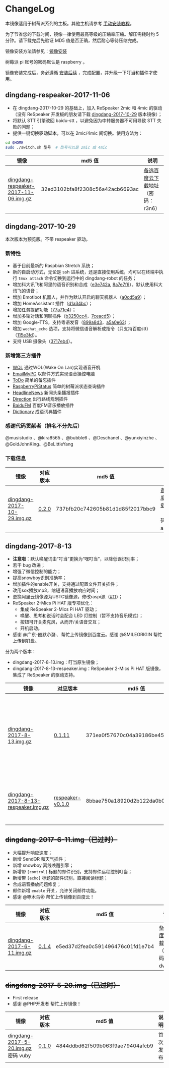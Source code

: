 # ChangeLog

本镜像适用于树莓派系列的主板。其他主机请参考 [手动安装教程](https://github.com/wzpan/dingdang-robot/wiki/install#%E6%89%8B%E5%8A%A8%E5%AE%89%E8%A3%85)。

为了节省您的下载时间，镜像一律使用最高等级的压缩率压缩。解压需耗时约 5 分钟。请下载完后先验证 MD5 值是否正确，然后耐心等待压缩完成。

镜像安装方法请参见：[镜像安装](https://github.com/wzpan/dingdang-robot/wiki/install#%E9%95%9C%E5%83%8F%E5%AE%89%E8%A3%85)

树莓派 pi 账号的密码默认是 raspberry 。

镜像安装完成后，务必遵循 [安装后续](https://github.com/wzpan/dingdang-robot/wiki/install#%E5%AE%89%E8%A3%85%E5%90%8E%E7%BB%AD) ，完成配置，并升级一下叮当和插件才使用。

## dingdang-respeaker-2017-11-06

- 在 dingdang-2017-10-29 的基础上，加入 ReSpeaker 2mic 和 4mic 的驱动（没有 ReSpeaker 开发板的朋友请下载 [dingdang-2017-10-29](#dingdang-2017-10-29) 版本镜像）；
- 将默认 STT 引擎改回 baidu-stt ，以避免因为中转服务器不可用导致 STT 失败的问题；
- 提供一键切换驱动脚本，可以在 2mic/4mic 间切换。使用方法为：

``` sh
cd $HOME
sudo ./switch.sh 型号  # 型号可以是 2mic 或 4mic
```

|  镜像  |  md5 值 | 说明 |
| ------ |  ---- |  ---- |
| [dingdang-respeaker-2017-11-06.img.gz](https://share.weiyun.com/efc7d7973cd07f04b90d2f3456799d6f) |  32ed3102bfa8f2308c56a42acb6693ac | [备选百度云下载地址](https://pan.baidu.com/s/1kVACxmv) （密码：r3n6） |

## dingdang-2017-10-29

本次版本为预览版。不带 respeaker 驱动。

### 新特性

- 基于目前最新的 Raspbian Stretch 系统；
- 新的自启动方式，无论是 ssh 进系统，还是直接使用系统，均可以在终端中执行 `tmux attach` 命令切换到运行中的 dingdang-robot 的任务；
- 增加科大讯飞和阿里的语音识别和合成（[e3e742a](https://github.com/wzpan/dingdang-robot/commit/e3e742a621ace8588a139649e706e678aae586ea), [8a7e7f6](https://github.com/wzpan/dingdang-robot/commit/8a7e7f6a37912492719f571635cdaef274404c9d)）。默认使用科大讯飞的语音；
- 增加 Emotibot 机器人，并作为默认开启的聊天机器人（[a0cd5a9](https://github.com/wzpan/dingdang-robot/commit/a0cd5a969fc58e70403eb357f6fedf2234320d12)）；
- 增加 HomeAssistant 插件（[d1a34bc](https://github.com/wzpan/dingdang-robot/commit/d1a34bcb2b970463b3b949b0097989f9e2aec726)）；
- 增加任务提醒功能（[77a71e4](https://github.com/wzpan/dingdang-robot/commit/77a71e415027a5c13794b611c511de056126796e)）；
- 增加多轮对话和闲聊插件（[b3250cc4](https://github.com/wzpan/dingdang-robot/commit/b3250cc40a27d527628df370dcd2fe94ca8178a9)，[7ceacd5](https://github.com/wzpan/dingdang-robot/commit/7ceacd5abe86f3cbd47e57651549d3807acb3f1c)）；
- 增加 Google-TTS，支持粤语发音（[899a8d3](https://github.com/wzpan/dingdang-robot/commit/899a8d34ef0b85d8604b572304e241c2e93d79b4)，[a5a0e63](https://github.com/wzpan/dingdang-robot/commit/a5a0e63d48da3c9386230d186c3892494f27bf7b)）；
- 增加 `wechat_echo` 选项，支持将微信语音解析成指令（只支持百度stt）（[115e3fd](https://github.com/wzpan/dingdang-robot/commit/115e3fde2e4796e3c114f7340c12825102f9ecf7)）。
- 支持 USB 摄像头（[3717eb4](https://github.com/wzpan/dingdang-robot/commit/3717eb40e62e542ef7534761210e89fd3cea9534)）。

### 新增第三方插件

- [WOL](WOL) 通过WOL(Wake On Lan)实现语音开机
- [EmailMyPC](EmailMyPC) 以邮件方式实现语音操控电脑
- [ToDo](ToDo) 简单的备忘插件
- [RaspberryPiStatus](RaspberryPiStatus) 简单的树莓派状态查询插件
- [HeadlineNews](HeadlineNews) 新闻头条播报插件
- [Direction](Direction) 出行路线规划插件
- [BaiduFM](BaiduFM) 百度FM音乐播放插件
- [Dictionary](Dictionary) 成语词典插件

### 感谢代码贡献者（排名不分先后）

@musistudio 、@kira8565 、@bubble6 、@Deschanel 、@yunxiyinzhe 、@GoldJohnKing、@BeLittleYang 

### 下载信息

|  镜像  |  对应版本  | md5 值 | 说明 |
| ------ | --------- | ---- |  ---- |
| [dingdang-2017-10-29.img.gz](https://share.weiyun.com/e51d8117d91ffba114a8c05f9faad993) | [0.2.0](https://github.com/wzpan/dingdang-robot/releases/tag/v0.2.0) | 737bfb20c742605b81d1d85f2017bbc9 | [备选百度云下载地址](https://pan.baidu.com/s/1eRJtuqY) （密码：as1a） |

## dingdang-2017-8-13

- **注意啦**：默认唤醒词由“叮当”更换为“嘿叮当”，以降低误识别率；
- 若干 bug 改进；
- 增强了微信控制的能力；
- 提高snowboy识别准确率；
- 增加插件的enable开关，支持通过配置文件开关插件；
- 改用sox播放mp3，缩短语音播放响应时间；
- 更换阿里云镜像源为USTC镜像源，修改raspi源（[#11](https://github.com/wzpan/dingdang-robot/issues/11)）；
- ReSpeaker 2-Mics Pi HAT 版专项优化：
  - 集成 ReSpeaker 2-Mics Pi HAT 驱动；
  - 唤醒、思考和说话时会配合 LED 灯控制（暂不支持音乐模式）；
  - 按钮可开关麦克风，从而开/关语音交互；
  - 开机启动。
- 感谢 @广东-豳默尒潴╮  帮忙上传镜像到百度云。感谢 @SMILEORIGIN 帮忙上传到钉盘。

分为两个版本：

* dingdang-2017-8-13.img：叮当原生镜像；
* dingdang-2017-8-13-respeaker.img：ReSpeaker 2-Mics Pi HAT 版镜像，集成了 ReSpeaker 的驱动支持。

|  镜像  |  对应版本  | md5 值 | 说明 |
| ------ | --------- | ---- |  ---- |
| [dingdang-2017-8-13.img.gz](https://share.weiyun.com/ca5a6c9e8a31ed86dd1ff602e5a1d62b) | [0.1.11](https://github.com/wzpan/dingdang-robot/releases/tag/v0.1.11) | 371ea0f57670c04a39186be45120b02d | [备选百度云下载地址](http://pan.baidu.com/s/1slLQLyd) （密码：23w8） [备选钉盘下载地址](https://space.dingtalk.com/s/gwHN4rkCzhPON_0D2gAgNjMwNTQ2YThjN2U2NGUyZmI3Y2EwMTNlMWExNGM2ODQ) (密码：hhAN)|
| [dingdang-2017-8-13-respeaker.img.gz](https://share.weiyun.com/eebc7fba68875923a683613cdb08bb97) | [respeaker-v0.1.0](https://github.com/wzpan/dingdang-robot/releases/tag/respeaker-v0.1.0) | 8bbae750a18920d2b122da0b0ad2b1b0 | [备选百度云下载地址](http://pan.baidu.com/s/1boR2KDx) （密码：i07y） |

## <del>dingdang-2017-6-11.img（已过时）</del>

- 大幅提升响应速度；
- 新增 SendQR 和天气插件；
- 新增 snowboy 离线唤醒引擎；
- 新增带 `[control]` 标题的邮件识别，支持邮件远程控制叮当；
- 新增带 `[echo]` 标题的邮件识别，直接阅读标题；
- 合成语音播放问题修复；
- 邮件新增 `enable` 开关，允许关闭邮件功能。
- 感谢 @啄木鸟㊣ 帮忙上传镜像到百度云！

|  镜像  |  对应版本  | md5 值 | 说明 |
| ------ | --------- | ---- |  ---- |
| [dingdang-2017-6-11.img.gz](https://share.weiyun.com/3403a509fd64369dd6895679c626a3cb) | [0.1.4](https://github.com/wzpan/dingdang-robot/releases/tag/v0.1.4) | e5ed37d2fea0c591496476c01fd1e7b4 | [备选百度云下载地址](http://pan.baidu.com/s/1boUNvXX) （密码：dwvo） |

## <del>dingdang-2017-5-20.img（已过时）</del>

- First release
- 感谢 @PHP开发者 帮忙上传镜像！

|  镜像  |  对应版本  | md5 值 | 说明 |
| ------ | --------- | ---- |  ---- |
| [dingdang-2017-5-20.img.gz](http://pan.baidu.com/s/1nuTMfax) 密码 vuby| [0.1.0](https://github.com/wzpan/dingdang-robot/releases/tag/0.1.0) | 4844ddbd62f509b063f9ae79404afcb9 | 首次发布 |

